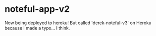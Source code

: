 # noteful-app-v2

Now being deployed to heroku! But called 'derek-noteful-v3' on Heroku because I made a typo... I think.